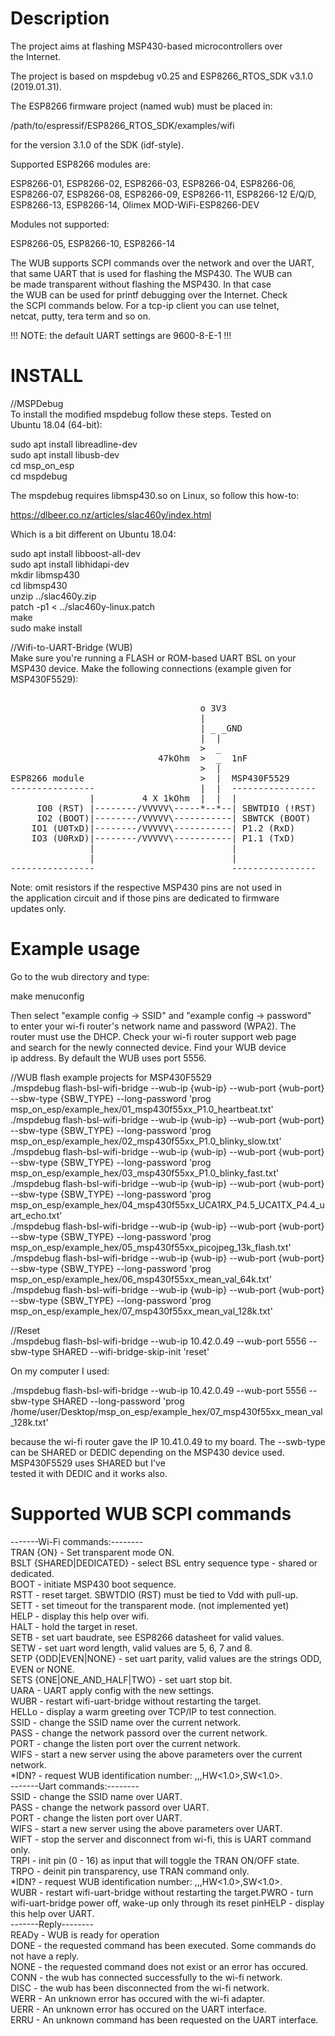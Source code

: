 Description  
===================================================================   
The project aims at flashing MSP430-based microcontrollers over  
the Internet.  
  
The project is based on mspdebug v0.25 and ESP8266_RTOS_SDK v3.1.0  
(2019.01.31).  
  
The ESP8266 firmware project (named wub) must be placed in:  
    
/path/to/espressif/ESP8266_RTOS_SDK/examples/wifi  
      
for the version 3.1.0 of the SDK (idf-style).  

Supported ESP8266 modules are:  

ESP8266-01, ESP8266-02, ESP8266-03, ESP8266-04, ESP8266-06,  
ESP8266-07, ESP8266-08, ESP8266-09, ESP8266-11, ESP8266-12 E/Q/D,  
ESP8266-13, ESP8266-14, Olimex MOD-WiFi-ESP8266-DEV  

Modules not supported:  

ESP8266-05, ESP8266-10, ESP8266-14  

The WUB supports SCPI commands over the network and over the UART,  
that same UART that is used for flashing the MSP430. The WUB can  
be made transparent without flashing the MSP430. In that case  
the WUB can be used for printf debugging over the Internet. Check  
the SCPI commands below. For a tcp-ip client you can use telnet,  
netcat, putty, tera term and so on.  


!!! NOTE: the default UART settings are 9600-8-E-1 !!!  


INSTALL  
===================================================================
//MSPDebug  
To install the modified mspdebug follow these steps. Tested on  
Ubuntu 18.04 (64-bit):  

sudo apt install libreadline-dev  
sudo apt install libusb-dev  
cd msp_on_esp  
cd mspdebug  

The mspdebug requires libmsp430.so on Linux, so follow this how-to:  

https://dlbeer.co.nz/articles/slac460y/index.html  

Which is a bit different on Ubuntu 18.04:  

sudo apt install libboost-all-dev  
sudo apt install libhidapi-dev  
mkdir libmsp430  
cd libmsp430  
unzip ../slac460y.zip  
patch -p1 < ../slac460y-linux.patch  
make  
sudo make install  

//Wifi-to-UART-Bridge (WUB)  
Make sure you're running a FLASH or ROM-based UART BSL on your  
MSP430 device. Make the following connections (example given for   
MSP430F5529):  
<pre>  
                                    o 3V3      
                                    |                                                                                
                                    | _ _GND  
                                    |  |
                                    >  _
                            47kOhm  >  _  1nF
                                    >  |
ESP8266 module                      >  |  MSP430F5529
----------------                    |  |  ----------------
               |         4 X 1kOhm  |  |  |
     IO0 (RST) |--------/VVVVV\-----*--*--| SBWTDIO (!RST)
     IO2 (BOOT)|--------/VVVVV\-----------| SBWTCK (BOOT)
    IO1 (U0TxD)|--------/VVVVV\-----------| P1.2 (RxD)
    IO3 (U0RxD)|--------/VVVVV\-----------| P1.1 (TxD)
               |                          |
               |                          |
----------------                          ----------------
</pre>  

Note: omit resistors if the respective MSP430 pins are not used in  
the application circuit and if those pins are dedicated to firmware  
updates only.   

Example usage  
===================================================================
Go to the wub directory and type:  

make menuconfig  

Then select "example config -> SSID" and "example config -> password"  
to enter your wi-fi router's network name and password (WPA2). The  
router must use the DHCP. Check your wi-fi router support web page   
and search for the newly connected device. Find your WUB device  
ip address. By default the WUB uses port 5556.   

//WUB flash example projects for MSP430F5529  
./mspdebug flash-bsl-wifi-bridge --wub-ip {wub-ip} --wub-port {wub-port} --sbw-type {SBW_TYPE} --long-password 'prog msp_on_esp/example_hex/01_msp430f55xx_P1.0_heartbeat.txt'  
./mspdebug flash-bsl-wifi-bridge --wub-ip {wub-ip} --wub-port {wub-port} --sbw-type {SBW_TYPE} --long-password 'prog msp_on_esp/example_hex/02_msp430f55xx_P1.0_blinky_slow.txt'  
./mspdebug flash-bsl-wifi-bridge --wub-ip {wub-ip} --wub-port {wub-port} --sbw-type {SBW_TYPE} --long-password 'prog msp_on_esp/example_hex/03_msp430f55xx_P1.0_blinky_fast.txt'  
./mspdebug flash-bsl-wifi-bridge --wub-ip {wub-ip} --wub-port {wub-port} --sbw-type {SBW_TYPE} --long-password 'prog msp_on_esp/example_hex/04_msp430f55xx_UCA1RX_P4.5_UCA1TX_P4.4_uart_echo.txt'  
./mspdebug flash-bsl-wifi-bridge --wub-ip {wub-ip} --wub-port {wub-port} --sbw-type {SBW_TYPE} --long-password 'prog msp_on_esp/example_hex/05_msp430f55xx_picojpeg_13k_flash.txt'  
./mspdebug flash-bsl-wifi-bridge --wub-ip {wub-ip} --wub-port {wub-port} --sbw-type {SBW_TYPE} --long-password 'prog msp_on_esp/example_hex/06_msp430f55xx_mean_val_64k.txt'  
./mspdebug flash-bsl-wifi-bridge --wub-ip {wub-ip} --wub-port {wub-port} --sbw-type {SBW_TYPE} --long-password 'prog msp_on_esp/example_hex/07_msp430f55xx_mean_val_128k.txt'  

//Reset  
./mspdebug flash-bsl-wifi-bridge --wub-ip 10.42.0.49 --wub-port 5556 --sbw-type SHARED --wifi-bridge-skip-init 'reset'  

On my computer I used:  

./mspdebug flash-bsl-wifi-bridge --wub-ip 10.42.0.49 --wub-port 5556 --sbw-type SHARED --long-password 'prog /home/user/Desktop/msp_on_esp/example_hex/07_msp430f55xx_mean_val_128k.txt'  

because the wi-fi router gave the IP 10.41.0.49 to my board. The --swb-type can be SHARED or DEDIC depending on the MSP430 device used. MSP430F5529 uses SHARED but I've  
tested it with DEDIC and it works also.   

Supported WUB SCPI commands  
===================================================================  
-------Wi-Fi commands:--------  
TRAN {ON} - Set transparent mode ON.  
BSLT {SHARED|DEDICATED} - select BSL entry sequence type - shared or dedicated.  
BOOT - initiate MSP430 boot sequence.  
RSTT - reset target. SBWTDIO (RST) must be tied to Vdd with pull-up.  
SETT <numeric value> - set timeout for the transparent mode. (not implemented yet)  
HELP - display this help over wifi.  
HALT - hold the target in reset.  
SETB <numeric value> - set uart baudrate, see ESP8266 datasheet for valid values.  
SETW <numeric value> - set uart word length, valid values are 5, 6, 7 and 8.  
SETP {ODD|EVEN|NONE} - set uart parity, valid values are the strings ODD, EVEN or NONE.  
SETS {ONE|ONE_AND_HALF|TWO} - set uart stop bit.  
UARA - UART apply config with the new settings.  
WUBR - restart wifi-uart-bridge without restarting the target.  
HELLo - display a warm greeting over TCP/IP to test connection.  
SSID <string> - change the SSID name over the current network.  
PASS <string> - change the network passord over the current network.  
PORT <numeric value> - change the listen port over the current network.  
WIFS - start a new server using the above parameters over the current network.  
*IDN? - request WUB identification number: <manufac>,<model>,<serno>,HW<1.0>,SW<1.0>.  
-------Uart commands:--------  
SSID <string> - change the SSID name over UART.  
PASS <string> - change the network passord over UART.  
PORT <numeric value> - change the listen port over UART.  
WIFS - start a new server using the above parameters over UART.  
WIFT - stop the server and disconnect from wi-fi, this is UART command only.  
TRPI <numeric value> - init pin (0 - 16) as input that will toggle the TRAN ON/OFF state.  
TRPO - deinit pin transparency, use TRAN command only.  
*IDN? - request WUB identification number: <manufac>,<model>,<serno>,HW<1.0>,SW<1.0>.  
WUBR - restart wifi-uart-bridge without restarting the target.PWRO - turn wifi-uart-bridge power off, wake-up only through its reset pinHELP - display this help over UART.  
-------Reply--------  
READy - WUB is ready for operation  
DONE - the requested command has been executed. Some commands do not have a reply.  
NONE - the requested command does not exist or an error has occured.  
CONN - the wub has connected successfully to the wi-fi network.  
DISC - the wub has been disconnected from the wi-fi network.  
WERR - An unknown error has occured with the wi-fi adapter.  
UERR - An unknown error has occured on the UART interface.  
ERRU - An unknown command has been requested on the UART interface.  

